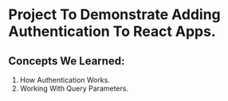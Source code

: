 # Project To Demonstrate Adding Authentication To React Apps.

## Concepts We Learned:
1. How Authentication Works.
2. Working With Query Parameters.
